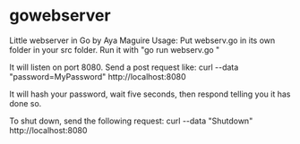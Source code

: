 # gowebserver
Little webserver in Go by Aya Maguire
Usage: Put webserv.go in its own folder in your src folder. 
Run it with "go run webserv.go "

It will listen on port 8080. Send a post request like:
curl --data "password=MyPassword" http://localhost:8080

It will hash your password, wait five seconds, then respond telling you it has done so.

To shut down, send the following request:
curl --data "Shutdown" http://localhost:8080
